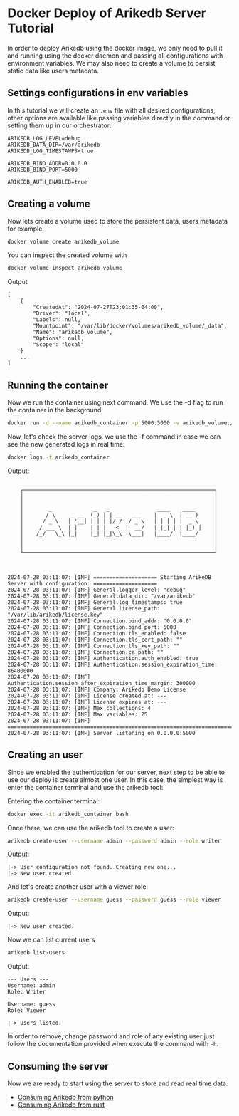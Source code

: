 # Docker Deploy of Arikedb Server Tutorial

In order to deploy Arikedb using the docker image, we only need to pull it and running using the docker daemon and passing all configurations with environment variables. We may also need to create a volume to persist static data like users metadata.

## Settings configurations in env variables
In this tutorial we will create an `.env` file with all desired configurations, other options are available like passing variables directly in the command or setting them up in our orchestrator:

```
ARIKEDB_LOG_LEVEL=debug
ARIKEDB_DATA_DIR=/var/arikedb
ARIKEDB_LOG_TIMESTAMPS=true

ARIKEDB_BIND_ADDR=0.0.0.0
ARIKEDB_BIND_PORT=5000

ARIKEDB_AUTH_ENABLED=true
```

## Creating a volume

Now lets create a volume used to store the persistent data, users metadata for example:

```bash
docker volume create arikedb_volume
```
You can inspect the created volume with

```bash
docker volume inspect arikedb_volume
```
Output
```
[
    {
        "CreatedAt": "2024-07-27T23:01:35-04:00",
        "Driver": "local",
        "Labels": null,
        "Mountpoint": "/var/lib/docker/volumes/arikedb_volume/_data",
        "Name": "arikedb_volume",
        "Options": null,
        "Scope": "local"
    }
    ...
]
```

## Running the container

Now we run the container using next command. We use the -d flag to run the container in the background:

```bash
docker run -d --name arikedb_container -p 5000:5000 -v arikedb_volume:/var/arikedb --env-file .env  arikedb/arikedb:latest
```

Now, let's check the server logs. we use the -f command in case we can see the new generated logs in real time:

```bash
docker logs -f arikedb_container
```
Output:
```

    ┌────────────────────────────────────────────────────────────┐
    │                                                            │
    │                                                            │
    │        _             _   _               ____    ____      │
    │       / \     _ __  (_) | | __   ___    |  _ \  | __ )     │
    │      / _ \   | '__| | | | |/ /  / _ \   | | | | |  _ \     │
    │     / ___ \  | |    | | |   <  |  __/   | |_| | | |_) |    │
    │    /_/   \_\ |_|    |_| |_|\_\  \___|   |____/  |____/     │
    │                                                            │
    │                                                            │
    └────────────────────────────────────────────────────────────┘
    
    
    
2024-07-28 03:11:07: [INF] ==================== Starting ArikeDB Server with configuration: ====================
2024-07-28 03:11:07: [INF] General.logger_level: "debug"
2024-07-28 03:11:07: [INF] General.data_dir: "/var/arikedb"
2024-07-28 03:11:07: [INF] General.log_timestamps: true
2024-07-28 03:11:07: [INF] General.license_path: "/var/lib/arikedb/license.key"
2024-07-28 03:11:07: [INF] Connection.bind_addr: "0.0.0.0"
2024-07-28 03:11:07: [INF] Connection.bind_port: 5000
2024-07-28 03:11:07: [INF] Connection.tls_enabled: false
2024-07-28 03:11:07: [INF] Connection.tls_cert_path: ""
2024-07-28 03:11:07: [INF] Connection.tls_key_path: ""
2024-07-28 03:11:07: [INF] Connection.ca_path: ""
2024-07-28 03:11:07: [INF] Authentication.auth_enabled: true
2024-07-28 03:11:07: [INF] Authentication.session_expiration_time: 86400000
2024-07-28 03:11:07: [INF] Authentication.session_after_expiration_time_margin: 300000
2024-07-28 03:11:07: [INF] Company: Arikedb Demo License
2024-07-28 03:11:07: [INF] License created at: ---
2024-07-28 03:11:07: [INF] License expires at: ---
2024-07-28 03:11:07: [INF] Max collections: 4
2024-07-28 03:11:07: [INF] Max variables: 25
2024-07-28 03:11:07: [INF] =====================================================================================
2024-07-28 03:11:07: [INF] Server listening on 0.0.0.0:5000

```

## Creating an user

Since we enabled the authentication for our server, next step to be able to use our deploy is create almost one user. In this case, the simplest way is enter the container terminal and use the arikedb tool:

Entering the container terminal:

```bash
docker exec -it arikedb_container bash
```

Once there, we can use the arikedb tool to create a user:

```bash
arikedb create-user --username admin --password admin --role writer
```
Output:
```
|-> User configuration not found. Creating new one...
|-> New user created.
```

And let's create another user with a viewer role:

```bash
arikedb create-user --username guess --password guess --role viewer
```
Output:
```
|-> New user created.
```

Now we can list current users

```bash
arikedb list-users
```
Output:
```
--- Users ---
Username: admin
Role: Writer

Username: guess
Role: Viewer

|-> Users listed.
```

In order to remove, change password and role of any existing user just follow the documentation provided when execute the command with `-h`.

## Consuming the server

Now we are ready to start using the server to store and read real time data.
 - [Consuming Arikedb from python](https://github.com/Arikedb/arikedb-python/blob/main/README.md)
 - [Consuming Arikedb from rust](https://github.com/Arikedb/arikedb-rust/blob/main/README.md)
